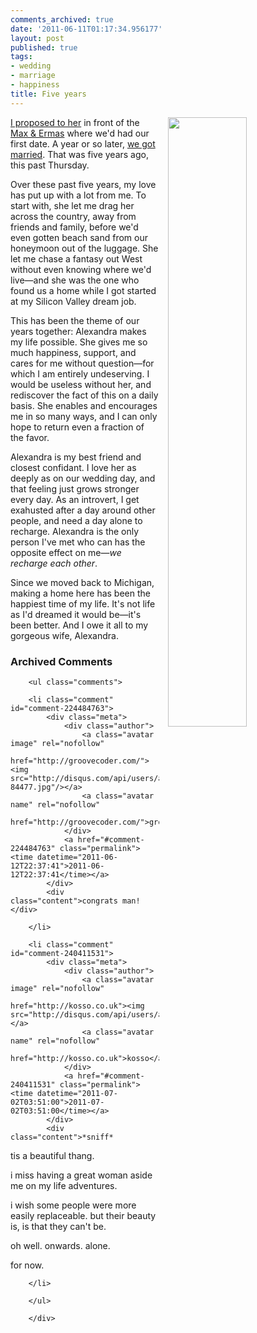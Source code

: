 ```yaml
---
comments_archived: true
date: '2011-06-11T01:17:34.956177'
layout: post
published: true
tags:
- wedding
- marriage
- happiness
title: Five years
---
```

<a href="https://www.facebook.com/photo.php?fbid=10150188453817452&set=a.479596472451.261680.698502451&type=1" title="One of Matt Callow's old photos from Facebook, also our wedding"><img src="https://decafbad.com/blog/images/five_years.jpg" style="float:right; width: 50%; margin: 0 0 1em 1em;" /></a>

[I proposed to her][proposed] in front of the [Max &
Ermas][maxandermas] where we'd had our first date. A year or so later,
[we got married][married]. That was five years ago, this past
Thursday.

Over these past five years, my love has put up with a lot from me. To
start with, she let me drag her across the country, away from friends
and family, before we'd even gotten beach sand from our honeymoon out
of the luggage. She let me chase a fantasy out West without even
knowing where we'd live—and she was the one who found us a home while
I got started at my Silicon Valley dream job.

This has been the theme of our years together: Alexandra makes my life
possible. She gives me so much happiness, support, and cares for me
without question—for which I am entirely undeserving.  I would be
useless without her, and rediscover the fact of this on a daily basis.
She enables and encourages me in so many ways, and I can only hope to
return even a fraction of the favor.

Alexandra is my best friend and closest confidant. I love
her as deeply as on our wedding day, and that feeling just grows
stronger every day. As an introvert, I get exahusted after a day
around other people, and need a day alone to recharge. Alexandra is
the only person I've met who can has the opposite effect on me—*we
recharge each other*.

Since we moved back to Michigan, making a home here has
been the happiest time of my life. It's not life as I'd dreamed it
would be—it's been better. And I owe it all to my gorgeous wife,
Alexandra.

[apartment]: http://decafbad.com/blog/2006/06/24/go-west-where
[stopped]: http://decafbad.com/blog/2008/05/14/go-midwest-young-man
[west]: http://decafbad.com/blog/2006/06/24/go-west-young-man
[proposed]: http://decafbad.com/blog/2005/06/17/were-engaged
[married]: http://decafbad.com/blog/2006/06/09/wedding-day-is-today
[maxandermas]: http://maps.google.com/maps/place?oe=utf-8&client=firefox-a&ie=UTF8&q=31205+Orchard+Lake+Rd.,+farmington+hills,+mi&fb=1&gl=us&hnear=0x8824b30706ba377b:0xd782c2371992a3fe,Livonia,+MI&cid=3101127947218864059&z=14

<!-- vim: set wrap wm=5 syntax=mkd textwidth=70: -->

<div id="comments" class="comments archived-comments">
            <h3>Archived Comments</h3>
            
        <ul class="comments">
            
        <li class="comment" id="comment-224484763">
            <div class="meta">
                <div class="author">
                    <a class="avatar image" rel="nofollow" 
                       href="http://groovecoder.com/"><img src="http://disqus.com/api/users/avatars/openid-84477.jpg"/></a>
                    <a class="avatar name" rel="nofollow" 
                       href="http://groovecoder.com/">groovecoder</a>
                </div>
                <a href="#comment-224484763" class="permalink"><time datetime="2011-06-12T22:37:41">2011-06-12T22:37:41</time></a>
            </div>
            <div class="content">congrats man!</div>
            
        </li>
    
        <li class="comment" id="comment-240411531">
            <div class="meta">
                <div class="author">
                    <a class="avatar image" rel="nofollow" 
                       href="http://kosso.co.uk"><img src="http://disqus.com/api/users/avatars/kosso.jpg"/></a>
                    <a class="avatar name" rel="nofollow" 
                       href="http://kosso.co.uk">kosso</a>
                </div>
                <a href="#comment-240411531" class="permalink"><time datetime="2011-07-02T03:51:00">2011-07-02T03:51:00</time></a>
            </div>
            <div class="content">*sniff*

tis a beautiful thang. 

i miss having a great woman aside me on my life adventures. 

i wish some people were more easily replaceable. but their beauty is, is that they can't be.

oh well. onwards. alone.

for now.</div>
            
        </li>
    
        </ul>
    
        </div>
    
